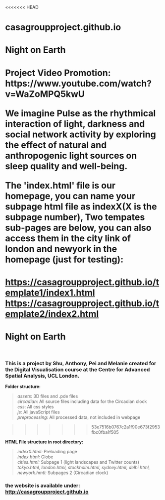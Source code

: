 <<<<<<< HEAD
# casagroupproject.github.io
<h1>Night on Earth<h1>
Project Video Promotion: https://www.youtube.com/watch?v=WaZoMPQ5kwU

We imagine Pulse as the rhythmical interaction of light, darkness and social network activity by exploring the effect of natural and anthropogenic light sources on sleep quality and well-being.

The 'index.html' file is our homepage, you can name your subpage html file as indexX(X is the subpage number),
Two tempates sub-pages are below, you can also access them in the city link of london and newyork in the homepage (just for testing):</br>

https://casagroupproject.github.io/template1/index1.html </br>
https://casagroupproject.github.io/template2/index2.html
=======
<h1> Night on Earth </h1>
<br>
<h3> This is a project by Shu, Anthony, Pei and Melanie created for the Digital Visualisation course at the Centre for Advanced Spatial Analysis, UCL London. </h3>  

<b> Folder structure: </b><br>
>*assets*: 3D files and .pde files <br>
>*circadian*: All source files including data for the Circadian clock<br>
>*css*: All css styles<br>
>*js:* All javaScript files <br>
>*preprocessing:* All processed data, not included in webpage 

>>>>>>> 53e7516b0767c2a1f90e673f2953fbc0fba1f505

<b>HTML File structure in root directory:</b><br>
>*index0.html:* Preloading page <br>
>*index.html:* Globe <br>
>*cities.html:* Subpage 1 (light landscapes and Twitter counts)<br>
>*tokyo.html, london.html, stockholm.html, sydney.html, delhi.html, newyork.hmtl:* Subpages 2 (Circadian clock)<br>


### the website is available under: http://casagroupproject.github.io